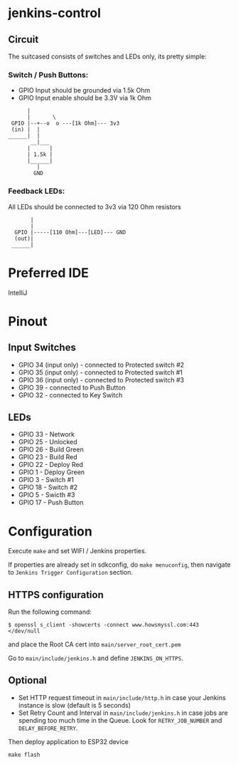 # jenkins-control

## Circuit

The suitcased consists of switches and LEDs only, its pretty simple:

### Switch / Push Buttons:
 - GPIO Input should be grounded via 1.5k Ohm
 - GPIO Input enable should be 3.3V via 1k Ohm

 ```
       |
       |       \
  GPIO |--+--o  o ---[1k Ohm]--- 3v3
  (in) |  |
 ______|  |
        __|___
       |      |
       | 1.5k |
       |______|
          |
         GND
 ```
 
### Feedback LEDs:
 
 All LEDs should be connected to 3v3 via 120 Ohm resistors
 
```
       |
       |
  GPIO |-----[110 Ohm]---[LED]--- GND
  (out)|
 ______|
```

# Preferred IDE

IntelliJ

# Pinout

## Input Switches

- GPIO 34 (input only) - connected to Protected switch #2
- GPIO 35 (input only) - connected to Protected switch #1
- GPIO 36 (input only) - connected to Protected switch #3
- GPIO 39 - connected to Push Button
- GPIO 32 - connected to Key Switch

## LEDs

- GPIO 33 - Network
- GPIO 25 - Unlocked
- GPIO 26 - Build Green
- GPIO 23 - Build Red
- GPIO 22 - Deploy Red
- GPIO 1  - Deploy Green
- GPIO 3  - Switch #1
- GPIO 18 - Switch #2
- GPIO 5  - Swicth #3
- GPIO 17 - Push Button

# Configuration

Execute `make` and set WIFI / Jenkins properties.

If properties are already set in sdkconfig, do ``make menuconfig``, then navigate to `Jenkins Trigger Configuration` section.

## HTTPS configuration

Run the following command:

```
$ openssl s_client -showcerts -connect www.howsmyssl.com:443 </dev/null
```

and place the Root CA cert into `main/server_root_cert.pem`

Go to `main/include/jenkins.h` and define `JENKINS_ON_HTTPS`.


## Optional
- Set HTTP request timeout in `main/include/http.h` in case your Jenkins instance is slow (default is 5 seconds)
- Set Retry Count and Interval in `main/include/jenkins.h` in case jobs are spending too much time in the Queue.
  Look for `RETRY_JOB_NUMBER` and `DELAY_BEFORE_RETRY`.

Then deploy application to ESP32 device

```
make flash

```